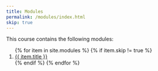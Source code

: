 ```yaml
---
title: Modules
permalink: /modules/index.html
skip: true
---
```

This course contains the following modules:

<ol>
{% for item in site.modules %}
  {% if item.skip != true %}
  <li><a href="{{ item.permalink }}">{{ item.title }}</a></li>
  {% endif %}
{% endfor %}
</ol>
